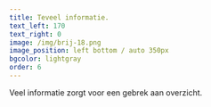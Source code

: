 ```yaml
---
title: Teveel informatie.
text_left: 170
text_right: 0
image: /img/brij-18.png
image_position: left bottom / auto 350px
bgcolor: lightgray
order: 6
---
```


Veel informatie zorgt voor een gebrek aan overzicht.&nbsp;